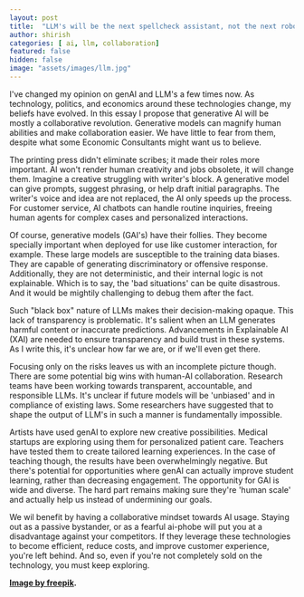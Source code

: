 ```yaml
---
layout: post
title:  "LLM's will be the next spellcheck assistant, not the next robotic overlords!"
author: shirish
categories: [ ai, llm, collaboration]
featured: false
hidden: false
image: "assets/images/llm.jpg"
---
```


I've changed my opinion on genAI and LLM's a few times now. As technology, politics, and economics around these technologies change, my beliefs have evolved. In this essay I propose that generative AI will be mostly a collaborative revolution. Generative models can magnify human abilities and make collaboration easier. We have little to fear from them, despite what some Economic Consultants might want us to believe.

The printing press didn't eliminate scribes; it made their roles more important. AI won't render human creativity and jobs obsolete, it will change them. Imagine a creative struggling with writer's block. A generative model can give prompts, suggest phrasing, or help draft initial paragraphs. The writer's voice and idea are not replaced, the AI only speeds up the process. For customer service, AI chatbots can handle routine inquiries, freeing human agents for complex cases and personalized interactions.

Of course, generative models (GAI's) have their follies. They become specially important when deployed for use like customer interaction, for example. These large models are susceptible to the training data biases. They are capable of generating discriminatory or offensive response. Additionally, they are not deterministic, and their internal logic is not explainable. Which is to say, the 'bad situations' can be quite disastrous. And it would be mightily challenging to debug them after the fact.

Such "black box" nature of LLMs makes their decision-making opaque.  This lack of transparency is problematic. It's salient when an LLM generates harmful content or inaccurate predictions.  Advancements in Explainable AI (XAI) are needed to ensure transparency and build trust in these systems. As I write this, it's unclear how far we are, or if we'll even get there.

Focusing only on the risks leaves us with an incomplete picture though. There are some potential big wins with human-AI collaboration. Research teams have been working towards transparent, accountable, and responsible LLMs. It's unclear if future models will be 'unbiased' and in compliance of existing laws. Some researchers have suggested that to shape the output of LLM's in such a manner is fundamentally impossible.

Artists have used genAI to explore new creative possibilities. Medical startups are exploring using them for personalized patient care. Teachers have tested them to create tailored learning experiences. In the case of teaching though, the results have been overwhelmingly negative. But there's potential for opportunities where genAI can actually improve student learning, rather than decreasing engagement. The opportunity for GAI is wide and diverse. The hard part remains making sure they're 'human scale' and actually help us instead of undermining our goals.

We wil benefit by having a collaborative mindset towards AI usage. Staying out as a passive bystander, or as a fearful ai-phobe will put you at a disadvantage against your competitors. If they leverage these technologies to become efficient, reduce costs, and improve customer experience, you're left behind. And so, even if you're not completely sold on the technology, you must keep exploring.

__<a href="https://www.freepik.com/free-vector/robotic-process-automation-illustration_21743709.htm#fromView=search&page=1&position=28&uuid=14852b8d-0772-4624-97fc-6cf3a5b513be">Image by freepik</a>.__